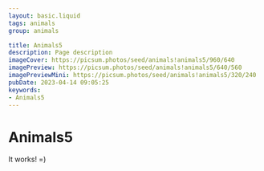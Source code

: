 ```yaml
---
layout: basic.liquid
tags: animals
group: animals

title: Animals5
description: Page description
imageCover: https://picsum.photos/seed/animals!animals5/960/640
imagePreview: https://picsum.photos/seed/animals!animals5/640/560
imagePreviewMini: https://picsum.photos/seed/animals!animals5/320/240
pubDate: 2023-04-14 09:05:25
keywords:
- Animals5
---
```


# Animals5

It works! =)
